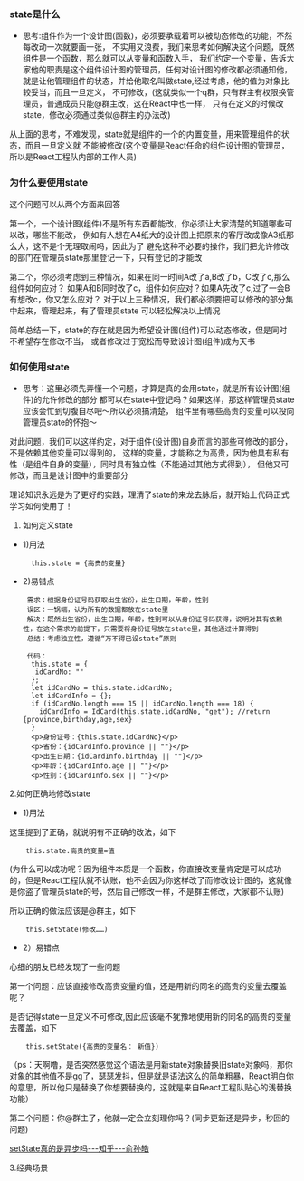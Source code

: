 ### state是什么
- 思考:组件作为一个设计图(函数)，必须要承载着可以被动态修改的功能，不然每改动一次就要画一张，
不实用又浪费，我们来思考如何解决这个问题，既然组件是一个函数，那么就可以从变量和函数入手，
我们约定一个变量，告诉大家他的职责是这个组件设计图的管理员，任何对设计图的修改都必须通知他，
就是让他管理组件的状态，并给他取名叫做state,经过考虑，他的值为对象比较妥当，而且一旦定义，
不可修改，(这就类似一个q群，只有群主有权限换管理员，普通成员只能@群主改，这在React中也一样，
只有在定义的时候改state，修改必须通过类似@群主的办法改)

从上面的思考，不难发现，state就是组件的一个的内置变量，用来管理组件的状态，而且一旦定义就
不能被修改(这个变量是React任命的组件设计图的管理员，所以是React工程队内部的工作人员)

### 为什么要使用state
这个问题可以从两个方面来回答

第一个，一个设计图(组件)不是所有东西都能改，你必须让大家清楚的知道哪些可以改，哪些不能改，
例如有人想在A4纸大的设计图上把原来的客厅改成像A3纸那么大，这不是个无理取闹吗，因此为了
避免这种不必要的操作，我们把允许修改的部门在管理员state那里登记一下，只有登记的才能改

第二个，你必须考虑到三种情况，如果在同一时间A改了a,B改了b，C改了c,那么组件如何应对？
如果A和B同时改了c，组件如何应对？如果A先改了c,过了一会B有想改c，你又怎么应对？
对于以上三种情况，我们都必须要把可以修改的部分集中起来，管理起来，有了管理员state
可以轻松解决以上情况

简单总结一下，state的存在就是因为希望设计图(组件)可以动态修改，但是同时不希望存在修改不当，
或者修改过于宽松而导致设计图(组件)成为天书

### 如何使用state
- 思考：这里必须先弄懂一个问题，才算是真的会用state，就是所有设计图(组件)的允许修改的部分
都可以在state中登记吗？如果这样，那这样管理员state应该会忙到切腹自尽吧～所以必须搞清楚，
组件里有哪些高贵的变量可以投向管理员state的怀抱～

对此问题，我们可以这样约定，对于组件(设计图)自身而言的那些可修改的部分，不是依赖其他变量可以得到的，
这样的变量，才能称之为高贵，因为他具有私有性（是组件自身的变量），同时具有独立性（不能通过其他方式得到），
但他又可修改，而且是设计图中的重要部分

理论知识永远是为了更好的实践，理清了state的来龙去脉后，就开始上代码正式学习如何使用了！
1. 如何定义state
- 1)用法

        this.state = {高贵的变量}
- 2)易错点

       需求：根据身份证号码获取出生省份，出生日期，年龄，性别
       误区：一锅端，认为所有的数据都放在state里
       解决：既然出生省份，出生日期，年龄，性别可以从身份证号码获得，说明对其有依赖性，在这个需求的前提下，只需要将身份证号放在state里，其他通过计算得到
       总结：考虑独立性，遵循“万不得已设state”原则

       代码：
        this.state = {
         idCardNo: ""
        };
        let idCardNo = this.state.idCardNo;
        let idCardInfo = {};
        if (idCardNo.length === 15 || idCardNo.length === 18) {
          idCardInfo = IdCard(this.state.idCardNo, "get"); //return {province,birthday,age,sex}
        }
        <p>身份证号：{this.state.idCardNo}</p>
        <p>省份：{idCardInfo.province || ""}</p>
        <p>出生日期：{idCardInfo.birthday || ""}</p>
        <p>年龄：{idCardInfo.age || ""}</p>
        <p>性别：{idCardInfo.sex || ""}</p>

2.如何正确地修改state
- 1)用法

这里提到了正确，就说明有不正确的改法，如下

        this.state.高贵的变量=值

(为什么可以成功呢？因为组件本质是一个函数，你直接改变量肯定是可以成功的，但是React工程队就不认账，他不会因为你这样改了而修改设计图的，这就像是你盗了管理员state的号，然后自己修改一样，不是群主修改，大家都不认账)

所以正确的做法应该是@群主，如下

        this.setState(修改……)   
        
- 2）易错点

心细的朋友已经发现了一些问题

第一个问题：应该直接修改高贵变量的值，还是用新的同名的高贵的变量去覆盖呢？

是否记得state一旦定义不可修改,因此应该毫不犹豫地使用新的同名的高贵的变量去覆盖，如下

        this.setState({高贵的变量名： 新值})   
        
（ps：天啊噜，是否突然感觉这个语法是用新state对象替换旧state对象吗，那你对象的其他值不是gg了，瑟瑟发抖，但是就是语法这么的简单粗暴，React明白你的意思，所以他只是替换了你想要替换的，这就是来自React工程队贴心的浅替换功能）

第二个问题：你@群主了，他就一定会立刻理你吗？(同步更新还是异步，秒回的问题)

<a href="https://zhuanlan.zhihu.com/p/35226897">setState真的是异步吗---知乎---俞孙皓</a>


3.经典场景
